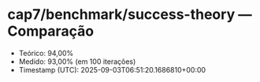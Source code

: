 # cap7/benchmark/success-theory — Comparação

- Teórico: 94,00%
- Medido: 93,00% (em 100 iterações)
- Timestamp (UTC): 2025-09-03T06:51:20.1686810+00:00
